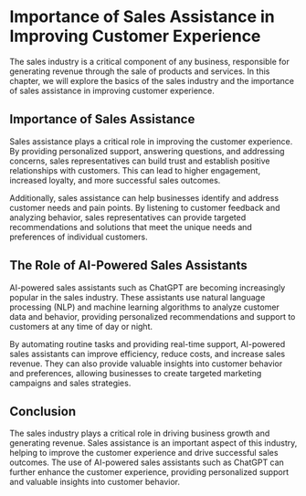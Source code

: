 Importance of Sales Assistance in Improving Customer Experience
====================================================================================================

The sales industry is a critical component of any business, responsible for generating revenue through the sale of products and services. In this chapter, we will explore the basics of the sales industry and the importance of sales assistance in improving customer experience.

Importance of Sales Assistance
------------------------------

Sales assistance plays a critical role in improving the customer experience. By providing personalized support, answering questions, and addressing concerns, sales representatives can build trust and establish positive relationships with customers. This can lead to higher engagement, increased loyalty, and more successful sales outcomes.

Additionally, sales assistance can help businesses identify and address customer needs and pain points. By listening to customer feedback and analyzing behavior, sales representatives can provide targeted recommendations and solutions that meet the unique needs and preferences of individual customers.

The Role of AI-Powered Sales Assistants
---------------------------------------

AI-powered sales assistants such as ChatGPT are becoming increasingly popular in the sales industry. These assistants use natural language processing (NLP) and machine learning algorithms to analyze customer data and behavior, providing personalized recommendations and support to customers at any time of day or night.

By automating routine tasks and providing real-time support, AI-powered sales assistants can improve efficiency, reduce costs, and increase sales revenue. They can also provide valuable insights into customer behavior and preferences, allowing businesses to create targeted marketing campaigns and sales strategies.

Conclusion
----------

The sales industry plays a critical role in driving business growth and generating revenue. Sales assistance is an important aspect of this industry, helping to improve the customer experience and drive successful sales outcomes. The use of AI-powered sales assistants such as ChatGPT can further enhance the customer experience, providing personalized support and valuable insights into customer behavior.
